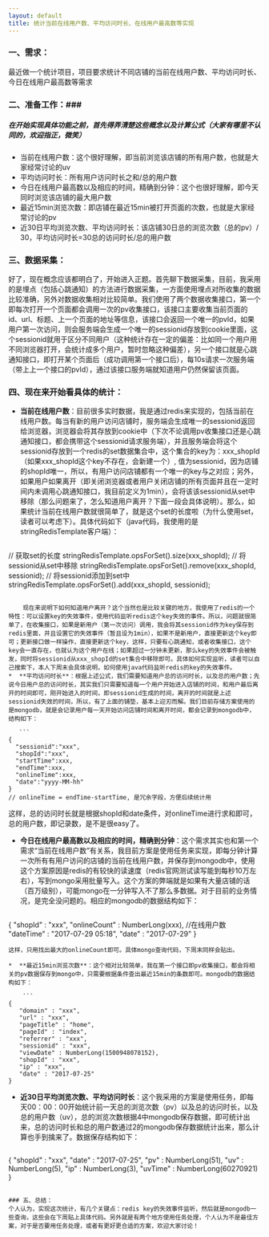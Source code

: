 ```yaml
---
layout: default
title: 统计当前在线用户数、平均访问时长、在线用户最高数等实现
---
```


### 一、需求：
 最近做一个统计项目，项目要求统计不同店铺的当前在线用户数、平均访问时长、今日在线用户最高数等需求

### 二、准备工作：###
##### 在开始实现具体功能之前，首先得弄清楚这些概念以及计算公式（大家有哪里不认同的，欢迎指正，微笑）
* 当前在线用户数：这个很好理解，即当前浏览该店铺的所有用户数，也就是大家经常讨论的uv
* 平均访问时长：所有用户访问时长之和/总的用户数
* 今日在线用户最高数以及相应的时间，精确到分钟：这个也很好理解，即今天同时浏览该店铺的最大用户数
* 最近15min浏览次数：即店铺在最近15min被打开页面的次数，也就是大家经常讨论的pv
* 近30日平均浏览次数、平均访问时长：该店铺30日总的浏览次数（总的pv）/ 30，平均访问时长=30总的访问时长/总的用户数

### 三、数据采集：
 好了，现在概念应该都明白了，开始进入正题。首先聊下数据采集，目前，我采用的是埋点（包括心跳通知）的方法进行数据采集，一方面使用埋点对所收集的数据比较准确，另外对数据收集相对比较简单。我们使用了两个数据收集接口，第一个即每次打开一个页面都会调用一次的pv收集接口，该接口主要收集当前页面的id、url、标题、上一个页面的地址等信息，该接口会返回一个唯一的pvId，如果用户第一次访问，则会服务端会生成一个唯一的sessionid存放到cookie里面，这个sessionid就用于区分不同用户（这种统计存在一定的偏差：比如同一个用户用不同浏览器打开，会统计成多个用户，暂时忽略这种偏差），另一个接口就是心跳通知接口，即打开某个页面后（成功调用第一个接口后），每10s请求一次服务端（带上上一个接口的pvId），通过该接口服务端就知道用户仍然保留该页面。

### 四、现在来开始看具体的统计：
  *   **当前在线用户数**：目前很多实时数据，我是通过redis来实现的，包括当前在线用户数。每当有新的用户访问店铺时，服务端会生成唯一的sessionid返回给浏览器，浏览器会将其存放到cookie中（下次不论调用pv收集接口还是心跳通知接口，都会携带这个sessionid请求服务端），并且服务端会将这个sessionid存放到一个redis的set数据集合中，这个集合的key为：xxx_shopId（如果xxx_shopId这个key不存在，会新建一个）, 值为sessionid，因为店铺的shopId唯一，所以，有用户访问店铺都有一个唯一的key与之对应；另外，如果用户如果离开（即关闭浏览器或者用户关闭店铺的所有页面并且在一定时间内未调用心跳通知接口，我目前定义为1min），会将该该sessionid从set中移除（那么问题来了，怎么知道用户离开？下面一段会具体说明）。那么，如果统计当前在线用户数就很简单了，就是这个set的长度啦（为什么使用set，读者可以考虑下）。具体代码如下（java代码，我使用的是stringRedisTemplate客户端）：
  
      ```
  // 获取set的长度
  stringRedisTemplate.opsForSet().size(xxx_shopId);
  // 将sessionid从set中移除
  stringRedisTemplate.opsForSet().remove(xxx_shopId, sessionid);
  // 将sessionid添加到set中
  stringRedisTemplate.opsForSet().add(xxx_shopId, sessionid);
  ```
  
      现在来说明下如何知道用户离开？这个当然也是比较关键的地方，我使用了redis的一个特性：可以设置key的失效事件，使用代码监听redis这个key失效的事件。所以，问题就很简单了，在收集接口，如果是新用户（第一次访问）调用，我会将其sessionid作为key保存到redis里面，并且设置它的失效事件（暂且设为1min），如果不是新用户，直接更新这个key即可；更新接口做一样操作，直接更新这个key，这样，只要有心跳通知，或者收集接口，这个key会一直存在，也就认为这个用户在线；如果超过一分钟未更新，那么key的失效事件会被触发，同时将sessionid从xxx_shopId的set集合中移除即可。具体如何实现监听，读者可以自己搜索下，本人下周末会具体说明，如何使用java代码监听redis的key的失效事件。
 *  **平均访问时长**：根据上述公式，我们需要知道用户总的访问时长，以及总的用户数；先说今日用户总的访问时长，其实我们只需要知道每一个用户开始进入店铺的时间，和用户最后离开的时间即可，刚开始进入的时间，即sessionid生成的时间，离开的时间就是上述sessionid失效的时间，所以，有了上面的铺垫，基本上迎刃而解。我们目前存储方案使用的是mongodb，就是会记录用户每一天开始访问店铺时间和离开时间，都会记录到mongodb中，结构如下：
 
     ```
 {
 	"sessionid":"xxx",
 	"shopId":"xxx",
 	"startTime":xxx,
 	"endTime":xxx,
 	"onlineTime":xxx,
 	"date":"yyyy-MM-hh"
 }
 // onlineTime = endTime-startTime, 是冗余字段，方便后续统计用
 ```
   这样，总的访问时长就是根据shopId和date条件，对onlineTime进行求和即可，总的用户数，即记录数，是不是很easy了。
   
 *  **今日在线用户最高数以及相应的时间，精确到分钟**：这个需求其实也和第一个需求“当前在线用户数”有关系，我目前方案是使用任务来实现，即每分钟计算一次所有有用户访问的店铺的当前在线用户数，并保存到mongodb中，使用这个方案原因是redis的有较快的读速度（redis官网测试读写能到每秒10万左右），写到mongo采用批量写入。这个方案的弊端就是如果有大量店铺的话（百万级别），可能mongo在一分钟写入不了那么多数据。对于目前的业务情况，是完全没问题的。相应的mongodb的数据结构如下：
 
     ```
 {
    "shopId" : "xxx",
    "onlineCount" : NumberLong(xxx), //在线用户数
    "dateTime" : "2017-07-29 05:18",
    "date" : "2017-07-29"
}
 ```
 这样，只用找出最大的onlineCount即可。具体mongo查询代码，下周末同样会贴出。
 
 *  **最近15min浏览次数**：这个相对比较简单，我在第一个接口即pv收集接口，都会将相关的pv数据保存到mongo中，只需要根据条件查出最近15min的条数即可。mongodb的数据结构如下：
 
     ```
 {
    "domain" : "xxx",
    "url" : "xxx",
    "pageTitle" : "home",
    "pageId" : "index",
    "referrer" : "xxx",
    "sessionid" : "xxx",
    "viewDate" : NumberLong(1500948078152),
    "shopId" : "xxx",
    "ip" : "xxx",
    "date" : "2017-07-25"
}
 ```
 
 *  **近30日平均浏览次数、平均访问时长**：这个我采用的方案是使用任务，即每天00：00：00开始统计前一天总的浏览次数（pv）以及总的访问时长，以及总的用户数（uv），总的浏览次数根据4中mongodb保存数据，即可统计出来，总的访问时长和总的用户数通过2的mongodb保存数据统计出来，那么计算也手到擒来了。数据保存结构如下：

     ```
 {
    "shopId" : "xxx",
    "date" : "2017-07-25",
    "pv" : NumberLong(51),
    "uv" : NumberLong(5),
    "ip" : NumberLong(3),
    "uvTime" : NumberLong(60270921)
}
 ```

### 五、总结：
个人认为，实现这次统计，有几个关键点：redis key的失效事件监听，然后就是mongodb一些查询，这些会在下周贴上具体代码。另外就是有两个地方使用任务处理，个人认为不是最佳方案，对于是否要用任务处理，或者有更好更合适的方案，欢迎大家讨论！
